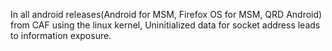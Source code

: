 In all android releases(Android for MSM, Firefox OS for MSM, QRD Android) from CAF using the linux kernel, Uninitialized data for socket address leads to information exposure.